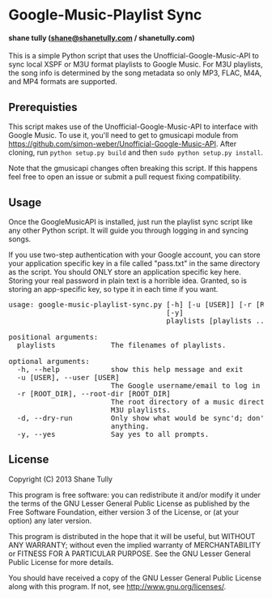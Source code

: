 # Google-Music-Playlist Sync
#### shane tully (shane@shanetully.com / shanetully.com)

This is a simple Python script that uses the Unofficial-Google-Music-API to sync local XSPF or M3U format playlists to Google Music. For M3U playlists, the song info is determined by the song metadata so only MP3, FLAC, M4A, and MP4 formats are supported.

## Prerequisties

This script makes use of the Unofficial-Google-Music-API to interface with Google Music. To use it, you'll need to get to gmusicapi module from https://github.com/simon-weber/Unofficial-Google-Music-API. After cloning, run `python setup.py build` and then `sudo python setup.py install`.

Note that the gmusicapi changes often breaking this script. If this happens feel free to open an issue or submit a pull request fixing compatibility.

## Usage

Once the GoogleMusicAPI is installed, just run the playlist sync script like any other Python script. It will guide you through logging in and syncing songs.

If you use two-step authentication with your Google account, you can store your application specific key in a file called "pass.txt" in the same directory as the script. You should ONLY store an application specific key here. Storing your real password in plain text is a horrible idea. Granted, so is storing an app-specific key, so type it in each time if you want.

<pre>
usage: google-music-playlist-sync.py [-h] [-u [USER]] [-r [ROOT_DIR]] [-d]
                                     [-y]
                                     playlists [playlists ...]

positional arguments:
  playlists             The filenames of playlists.

optional arguments:
  -h, --help            show this help message and exit
  -u [USER], --user [USER]
                        The Google username/email to log in with.
  -r [ROOT_DIR], --root-dir [ROOT_DIR]
                        The root directory of a music directory. Useful for
                        M3U playlists.
  -d, --dry-run         Only show what would be sync'd; don't actually sync
                        anything.
  -y, --yes             Say yes to all prompts.
</pre>

## License

Copyright (C) 2013 Shane Tully

This program is free software: you can redistribute it and/or modify
it under the terms of the GNU Lesser General Public License as published by
the Free Software Foundation, either version 3 of the License, or
(at your option) any later version.

This program is distributed in the hope that it will be useful,
but WITHOUT ANY WARRANTY; without even the implied warranty of
MERCHANTABILITY or FITNESS FOR A PARTICULAR PURPOSE.  See the
GNU Lesser General Public License for more details.

You should have received a copy of the GNU Lesser General Public License
along with this program.  If not, see <http://www.gnu.org/licenses/>.
